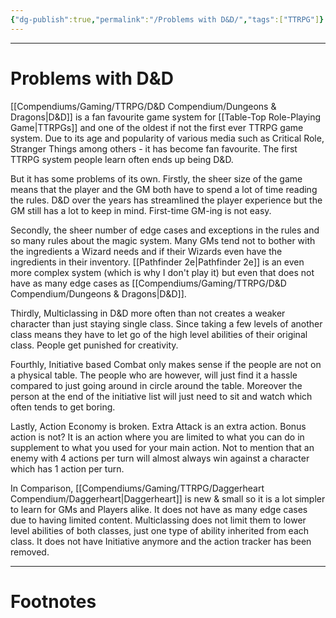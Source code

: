 ```yaml
---
{"dg-publish":true,"permalink":"/Problems with D&D/","tags":["TTRPG"]}
---
```



---
# Problems with D&D
[[Compendiums/Gaming/TTRPG/D&D Compendium/Dungeons & Dragons\|D&D]] is a fan favourite game system for [[Table-Top Role-Playing Game\|TTRPGs]] and one of the oldest if not the first ever TTRPG game system. Due to its age and popularity of various media such as Critical Role, Stranger Things among others - it has become fan favourite. 
The first TTRPG system people learn often ends up being D&D.

But it has some problems of its own. 
Firstly, the sheer size of the game means that the player and the GM both have to spend a lot of time reading the rules. D&D over the years has streamlined the player experience but the GM still has a lot to keep in mind. First-time GM-ing is not easy.

Secondly, the sheer number of edge cases and exceptions in the rules and so many rules about the magic system. Many GMs tend not to bother with the ingredients a Wizard needs and if their Wizards even have the ingredients in their inventory. [[Pathfinder 2e\|Pathfinder 2e]] is an even more complex system (which is why I don't play it) but even that does not have as many edge cases as [[Compendiums/Gaming/TTRPG/D&D Compendium/Dungeons & Dragons\|D&D]].

Thirdly, Multiclassing in D&D more often than not creates a weaker character than just staying single class. Since taking a few levels of another class means they have to let go of the high level abilities of their original class. People get punished for creativity.

Fourthly, Initiative based Combat only makes sense if the people are not on a physical table. The people who are however, will just find it a hassle compared to just going around in circle around the table. Moreover the person at the end of the initiative list will just need to sit and watch which often tends to get boring.

Lastly, Action Economy is broken. Extra Attack is an extra action. Bonus action is not? It is an action where you are limited to what you can do in supplement to what you used for your main action. Not to mention that an enemy with 4 actions per turn will almost always win against a character which has 1 action per turn.

In Comparison, [[Compendiums/Gaming/TTRPG/Daggerheart Compendium/Daggerheart\|Daggerheart]] is new & small so it is a lot simpler to learn for GMs and Players alike. It does not have as many edge cases due to having limited content. Multiclassing does not limit them to lower level abilities of both classes, just one type of ability inherited from each class. It does not have Initiative anymore and the action tracker has been removed.

---
# Footnotes